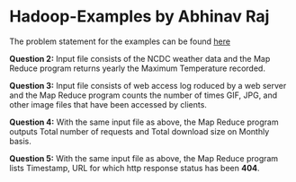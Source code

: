 # Hadoop-Examples by Abhinav Raj
The problem statement for the examples can be found [here](./ProblemStatements.pdf) 

**Question 2:** Input file consists of the NCDC weather data and the Map Reduce program returns yearly the Maximum Temperature recorded.

**Question 3:** Input file consists of web access log roduced by a web server and the Map Reduce program counts the number of times GIF, JPG, and other image files that have been accessed by clients.

**Question 4:** With the same input file as above, the Map Reduce program outputs Total number of requests and Total download size on Monthly basis.

**Question 5:** With the same input file as above, the Map Reduce program lists Timestamp, URL for which http response status has been **404**.
